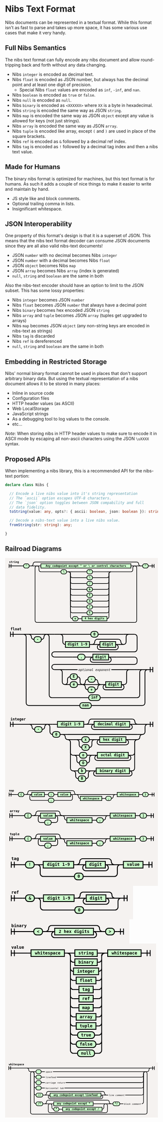 # Nibs Text Format

Nibs documents can be represented in a textual format.  While this format isn't as fast to parse and takes up more space, it has some various use cases that make it very handy.

## Full Nibs Semantics

The nibs text format can fully encode any nibs document and allow round-tripping back and forth without any data changing.

- Nibs `integer` is encoded as decimal text.
- Nibs `float` is encoded as JSON number, but always has the decimal point and at least one digit of precision.
  - Special Nibs `float` values are encoded as `inf`, `-inf`, and `nan`.
- Nibs `boolean` is encoded as `true` or `false`.
- Nibs `null` is encoded as `null`.
- Nibs `binary` is encoded as `<XXXXXX>` where `XX` is a byte in hexadecimal.
- Nibs `string` is encoded the same way as JSON `string`.
- Nibs `map` is encoded the same way as JSON `object` except any value is allowed for keys (not just strings).
- Nibs `array` is encoded the same way as JSON `array`.
- Nibs `tuple` is encoded like array, except `(` and `)` are used in place of the square brackets.
- Nibs `ref` is encoded as `&` followed by a decimal ref index.
- Nibs `tag` is encoded as `!` followed by a decimal tag index and then a nibs text value.

## Made for Humans

The binary nibs format is optimized for machines, but this text format is for humans.  As such it adds a couple of nice things to make it easier to write and maintain by hand.

- JS style like and block comments.
- Optional trailing comma in lists.
- Insignificant whitespace.

## JSON Interoperability

One property of this format's design is that it is a superset of JSON.  This means that the nibs text format decoder can consume JSON documents since they are all also valid nibs-text documents!

- JSON `number` with no decimal becomes Nibs `integer`
- JSON `number` with a decimal becomes Nibs `float`
- JSON `object` becomes Nibs `map`
- JSON `array` becomes Nibs `array` (index is generated)
- `null`, `string` and `boolean` are the same in both

Also the nibs-text encoder should have an option to limit to the JSON subset.  This has some lossy properties:

- Nibs `integer` becomes JSON `number`
- Nibs `float` becomes JSON `number` that always have a decimal point
- Nibs `binary` becomes hex encoded JSON `string`
- Nibs `array` and `tuple` becomes JSON `array` (tuples get upgraded to arrays)
- Nibs `map` becomes JSON `object` (any non-string keys are encoded in nibs-text as strings)
- Nibs `tag` is discarded
- Nibs `ref` is dereferenced
- `null`, `string` and `boolean` are the same in both

## Embedding in Restricted Storage

Nibs' normal binary format cannot be used in places that don't support arbitrary binary data.  But using the textual representation of a nibs document allows it to be stored in many places:

- Inline in source code
- Configuration files
- HTTP header values (as ASCII)
- Web LocalStorage
- JavaScript strings
- As a debugging tool to log values to the console.
- etc...

*Note*: When storing nibs in HTTP header values to make sure to encode it in ASCII mode by escaping all non-ascii characters using the JSON `\uXXXX` syntax.

## Proposed APIs

When implementing a nibs library, this is a recommended API for the nibs-text portion:

```ts
declare class Nibs {

  // Encode a live nibs value into it's string representation
  // The `ascii` option escapes UTF-8 characters.
  // The `json` option toggles between JSON compability and full
  // data fidelity.
  toString(value: any, opts?: { ascii: boolean, json: boolean }): string;

  // Decode a nibs-text value into a live nibs value.
  fromString(str: string): any;

}
```

## Railroad Diagrams

<svg class="railroad-diagram" width="783" height="349" viewBox="0 0 783 349" xmlns="http://www.w3.org/2000/svg" xmlns:xlink="http://www.w3.org/1999/xlink">
<g transform="translate(.5 .5)">
<g>
<path d="M20 30v20m10 -20v20m-10 -10h64"></path>
<text x="20" y="25" style="text-anchor:start">string</text>
</g>
<path d="M84 40h10"></path>
<g class="terminal ">
<path d="M94 40h0"></path>
<path d="M123 40h0"></path>
<rect x="94" y="29" width="29" height="22" rx="10" ry="10"></rect>
<text x="108.5" y="44">"</text>
</g>
<path d="M123 40h10"></path>
<g>
<path d="M133 40h0"></path>
<path d="M694 40h0"></path>
<path d="M133 40a10 10 0 0 0 10 -10v0a10 10 0 0 1 10 -10"></path>
<g>
<path d="M153 20h521"></path>
</g>
<path d="M674 20a10 10 0 0 1 10 10v0a10 10 0 0 0 10 10"></path>
<path d="M133 40h20"></path>
<g>
<path d="M153 40h0"></path>
<path d="M674 40h0"></path>
<path d="M153 40h10"></path>
<g>
<path d="M163 40h0"></path>
<path d="M664 40h0"></path>
<path d="M163 40h20"></path>
<g class="non-terminal ">
<path d="M183 40h0"></path>
<path d="M644 40h0"></path>
<rect x="183" y="29" width="461" height="22"></rect>
<text x="413.5" y="44">Any codepoint except
" or \ or control characters</text>
</g>
<path d="M644 40h20"></path>
<path d="M163 40a10 10 0 0 1 10 10v10a10 10 0 0 0 10 10"></path>
<g>
<path d="M183 70h102.5"></path>
<path d="M541.5 70h102.5"></path>
<g class="terminal ">
<path d="M285.5 70h0"></path>
<path d="M314.5 70h0"></path>
<rect x="285.5" y="59" width="29" height="22" rx="10" ry="10"></rect>
<text x="300" y="74">\</text>
</g>
<path d="M314.5 70h10"></path>
<g>
<path d="M324.5 70h0"></path>
<path d="M541.5 70h0"></path>
<path d="M324.5 70h20"></path>
<g class="terminal ">
<path d="M344.5 70h74"></path>
<path d="M447.5 70h74"></path>
<rect x="418.5" y="59" width="29" height="22" rx="10" ry="10"></rect>
<text x="433" y="74">"</text>
</g>
<path d="M521.5 70h20"></path>
<path d="M324.5 70a10 10 0 0 1 10 10v10a10 10 0 0 0 10 10"></path>
<g class="terminal ">
<path d="M344.5 100h74"></path>
<path d="M447.5 100h74"></path>
<rect x="418.5" y="89" width="29" height="22" rx="10" ry="10"></rect>
<text x="433" y="104">\</text>
</g>
<path d="M521.5 100a10 10 0 0 0 10 -10v-10a10 10 0 0 1 10 -10"></path>
<path d="M324.5 70a10 10 0 0 1 10 10v40a10 10 0 0 0 10 10"></path>
<g class="terminal ">
<path d="M344.5 130h74"></path>
<path d="M447.5 130h74"></path>
<rect x="418.5" y="119" width="29" height="22" rx="10" ry="10"></rect>
<text x="433" y="134">/</text>
</g>
<path d="M521.5 130a10 10 0 0 0 10 -10v-40a10 10 0 0 1 10 -10"></path>
<path d="M324.5 70a10 10 0 0 1 10 10v70a10 10 0 0 0 10 10"></path>
<g class="terminal ">
<path d="M344.5 160h74"></path>
<path d="M447.5 160h74"></path>
<rect x="418.5" y="149" width="29" height="22" rx="10" ry="10"></rect>
<text x="433" y="164">b</text>
</g>
<path d="M521.5 160a10 10 0 0 0 10 -10v-70a10 10 0 0 1 10 -10"></path>
<path d="M324.5 70a10 10 0 0 1 10 10v100a10 10 0 0 0 10 10"></path>
<g class="terminal ">
<path d="M344.5 190h74"></path>
<path d="M447.5 190h74"></path>
<rect x="418.5" y="179" width="29" height="22" rx="10" ry="10"></rect>
<text x="433" y="194">f</text>
</g>
<path d="M521.5 190a10 10 0 0 0 10 -10v-100a10 10 0 0 1 10 -10"></path>
<path d="M324.5 70a10 10 0 0 1 10 10v130a10 10 0 0 0 10 10"></path>
<g class="terminal ">
<path d="M344.5 220h74"></path>
<path d="M447.5 220h74"></path>
<rect x="418.5" y="209" width="29" height="22" rx="10" ry="10"></rect>
<text x="433" y="224">n</text>
</g>
<path d="M521.5 220a10 10 0 0 0 10 -10v-130a10 10 0 0 1 10 -10"></path>
<path d="M324.5 70a10 10 0 0 1 10 10v160a10 10 0 0 0 10 10"></path>
<g class="terminal ">
<path d="M344.5 250h74"></path>
<path d="M447.5 250h74"></path>
<rect x="418.5" y="239" width="29" height="22" rx="10" ry="10"></rect>
<text x="433" y="254">r</text>
</g>
<path d="M521.5 250a10 10 0 0 0 10 -10v-160a10 10 0 0 1 10 -10"></path>
<path d="M324.5 70a10 10 0 0 1 10 10v190a10 10 0 0 0 10 10"></path>
<g class="terminal ">
<path d="M344.5 280h74"></path>
<path d="M447.5 280h74"></path>
<rect x="418.5" y="269" width="29" height="22" rx="10" ry="10"></rect>
<text x="433" y="284">t</text>
</g>
<path d="M521.5 280a10 10 0 0 0 10 -10v-190a10 10 0 0 1 10 -10"></path>
<path d="M324.5 70a10 10 0 0 1 10 10v220a10 10 0 0 0 10 10"></path>
<g>
<path d="M344.5 310h0"></path>
<path d="M521.5 310h0"></path>
<g class="terminal ">
<path d="M344.5 310h0"></path>
<path d="M373.5 310h0"></path>
<rect x="344.5" y="299" width="29" height="22" rx="10" ry="10"></rect>
<text x="359" y="314">u</text>
</g>
<path d="M373.5 310h10"></path>
<path d="M383.5 310h10"></path>
<g class="non-terminal ">
<path d="M393.5 310h0"></path>
<path d="M521.5 310h0"></path>
<rect x="393.5" y="299" width="128" height="22"></rect>
<text x="457.5" y="314">4 hex
digits</text>
</g>
</g>
<path d="M521.5 310a10 10 0 0 0 10 -10v-220a10 10 0 0 1 10 -10"></path>
</g>
</g>
<path d="M644 70a10 10 0 0 0 10 -10v-10a10 10 0 0 1 10 -10"></path>
</g>
<path d="M664 40h10"></path>
<path d="M163 40a10 10 0 0 0 -10 10v269a10 10 0 0 0 10 10"></path>
<g>
<path d="M163 329h501"></path>
</g>
<path d="M664 329a10 10 0 0 0 10 -10v-269a10 10 0 0 0 -10 -10"></path>
</g>
<path d="M674 40h20"></path>
</g>
<path d="M694 40h10"></path>
<g class="terminal ">
<path d="M704 40h0"></path>
<path d="M733 40h0"></path>
<rect x="704" y="29" width="29" height="22" rx="10" ry="10"></rect>
<text x="718.5" y="44">"</text>
</g>
<path d="M733 40h10"></path>
<path d="M 743 40 h 20 m -10 -10 v 20 m 10 -20 v 20"></path>
</g>
<style>
 svg {
  background-color: hsl(30,20%,95%);
 }
 path {
  stroke-width: 3;
  stroke: black;
  fill: rgba(0,0,0,0);
 }
 text {
  font: bold 14px monospace;
  text-anchor: middle;
  white-space: pre;
 }
 text.diagram-text {
  font-size: 12px;
 }
 text.diagram-arrow {
  font-size: 16px;
 }
 text.label {
  text-anchor: start;
 }
 text.comment {
  font: italic 12px monospace;
 }
 g.non-terminal text {
  /&#42;font-style: italic;&#42;/
 }
 rect {
  stroke-width: 3;
  stroke: black;
  fill: hsl(120,100%,90%);
 }
 rect.group-box {
  stroke: gray;
  stroke-dasharray: 10 5;
  fill: none;
 }
 path.diagram-text {
  stroke-width: 3;
  stroke: black;
  fill: white;
  cursor: help;
 }
 g.diagram-text:hover path.diagram-text {
  fill: #eee;
 }</style>
</svg>

<svg class="railroad-diagram" width="584" height="334" viewBox="0 0 584 334" xmlns="http://www.w3.org/2000/svg" xmlns:xlink="http://www.w3.org/1999/xlink">
<g transform="translate(.5 .5)">
<g>
<path d="M20 21v20m10 -20v20m-10 -10h50"></path>
<text x="20" y="16" style="text-anchor:start">float</text>
</g>
<g>
<path d="M70 31h0"></path>
<path d="M544 166h0"></path>
<path d="M70 31h20"></path>
<g>
<path d="M90 31h0"></path>
<path d="M524 166h0"></path>
<g>
<path d="M90 31h0"></path>
<path d="M158 31h0"></path>
<path d="M90 31h20"></path>
<g>
<path d="M110 31h28"></path>
</g>
<path d="M138 31h20"></path>
<path d="M90 31a10 10 0 0 1 10 10v0a10 10 0 0 0 10 10"></path>
<g class="terminal ">
<path d="M110 51h0"></path>
<path d="M138 51h0"></path>
<rect x="110" y="40" width="28" height="22" rx="10" ry="10"></rect>
<text x="124" y="55">-</text>
</g>
<path d="M138 51a10 10 0 0 0 10 -10v0a10 10 0 0 1 10 -10"></path>
</g>
<g>
<path d="M158 31h0"></path>
<path d="M524 166h0"></path>
<path d="M158 31h20"></path>
<g>
<path d="M178 31h0"></path>
<path d="M178 31h10"></path>
<g>
<path d="M188 31h22"></path>
<path d="M472 31h22"></path>
<path d="M210 31h20"></path>
<g class="terminal ">
<path d="M230 31h97"></path>
<path d="M355 31h97"></path>
<rect x="327" y="20" width="28" height="22" rx="10" ry="10"></rect>
<text x="341" y="35">0</text>
</g>
<path d="M452 31h20"></path>
<path d="M210 31a10 10 0 0 1 10 10v19a10 10 0 0 0 10 10"></path>
<g>
<path d="M230 70h0"></path>
<path d="M452 70h0"></path>
<g class="non-terminal ">
<path d="M230 70h0"></path>
<path d="M322 70h0"></path>
<rect x="230" y="59" width="92" height="22"></rect>
<text x="276" y="74">digit 1-9</text>
</g>
<path d="M322 70h10"></path>
<g>
<path d="M332 70h0"></path>
<path d="M452 70h0"></path>
<path d="M332 70a10 10 0 0 0 10 -10v0a10 10 0 0 1 10 -10"></path>
<g>
<path d="M352 50h80"></path>
</g>
<path d="M432 50a10 10 0 0 1 10 10v0a10 10 0 0 0 10 10"></path>
<path d="M332 70h20"></path>
<g>
<path d="M352 70h0"></path>
<path d="M432 70h0"></path>
<path d="M352 70h10"></path>
<g class="non-terminal ">
<path d="M362 70h0"></path>
<path d="M422 70h0"></path>
<rect x="362" y="59" width="60" height="22"></rect>
<text x="392" y="74">digit</text>
</g>
<path d="M422 70h10"></path>
<path d="M362 70a10 10 0 0 0 -10 10v0a10 10 0 0 0 10 10"></path>
<g>
<path d="M362 90h60"></path>
</g>
<path d="M422 90a10 10 0 0 0 10 -10v0a10 10 0 0 0 -10 -10"></path>
</g>
<path d="M432 70h20"></path>
</g>
</g>
<path d="M452 70a10 10 0 0 0 10 -10v-19a10 10 0 0 1 10 -10"></path>
</g>
<path d="M494 31a10 10 0 0 1 10 10v47a10 10 0 0 1 -10 10h-306a10 10 0 0 0 -10 10v0a10 10 0 0 0 10 10"></path>
<g>
<path d="M188 118h69"></path>
<path d="M425 118h69"></path>
<path d="M257 118h20"></path>
<g>
<path d="M277 118h0"></path>
<path d="M405 118h0"></path>
<g class="terminal ">
<path d="M277 118h0"></path>
<path d="M305 118h0"></path>
<rect x="277" y="107" width="28" height="22" rx="10" ry="10"></rect>
<text x="291" y="122">.</text>
</g>
<path d="M305 118h10"></path>
<path d="M315 118h10"></path>
<g>
<path d="M325 118h0"></path>
<path d="M405 118h0"></path>
<path d="M325 118h10"></path>
<g class="non-terminal ">
<path d="M335 118h0"></path>
<path d="M395 118h0"></path>
<rect x="335" y="107" width="60" height="22"></rect>
<text x="365" y="122">digit</text>
</g>
<path d="M395 118h10"></path>
<path d="M335 118a10 10 0 0 0 -10 10v0a10 10 0 0 0 10 10"></path>
<g>
<path d="M335 138h60"></path>
</g>
<path d="M395 138a10 10 0 0 0 10 -10v0a10 10 0 0 0 -10 -10"></path>
</g>
</g>
<path d="M405 118h20"></path>
</g>
<path d="M494 118a10 10 0 0 1 10 10v8a10 10 0 0 1 -10 10h-306a10 10 0 0 0 -10 10v0a10 10 0 0 0 10 10"></path>
<g>
<path d="M188 166h0"></path>
<path d="M494 166h0"></path>
<path d="M188 166h20"></path>
<g>
<path d="M208 166h0"></path>
<path d="M474 166h0"></path>
<path d="M208 166h20"></path>
<g class="comment ">
<path d="M228 166h48.5"></path>
<path d="M405.5 166h48.5"></path>
<text x="341" y="171" class="comment">optional exponent</text>
</g>
<path d="M454 166h20"></path>
<path d="M208 166a10 10 0 0 1 10 10v37a10 10 0 0 0 10 10"></path>
<g>
<path d="M228 223h0"></path>
<path d="M454 223h0"></path>
<g>
<path d="M228 223h0"></path>
<path d="M296 223h0"></path>
<path d="M228 223a10 10 0 0 0 10 -10v-10a10 10 0 0 1 10 -10"></path>
<g class="terminal ">
<path d="M248 193h0"></path>
<path d="M276 193h0"></path>
<rect x="248" y="182" width="28" height="22" rx="10" ry="10"></rect>
<text x="262" y="197">E</text>
</g>
<path d="M276 193a10 10 0 0 1 10 10v10a10 10 0 0 0 10 10"></path>
<path d="M228 223h20"></path>
<g class="terminal ">
<path d="M248 223h0"></path>
<path d="M276 223h0"></path>
<rect x="248" y="212" width="28" height="22" rx="10" ry="10"></rect>
<text x="262" y="227">e</text>
</g>
<path d="M276 223h20"></path>
</g>
<g>
<path d="M296 223h0"></path>
<path d="M364 223h0"></path>
<path d="M296 223a10 10 0 0 0 10 -10v0a10 10 0 0 1 10 -10"></path>
<g class="terminal ">
<path d="M316 203h0"></path>
<path d="M344 203h0"></path>
<rect x="316" y="192" width="28" height="22" rx="10" ry="10"></rect>
<text x="330" y="207">-</text>
</g>
<path d="M344 203a10 10 0 0 1 10 10v0a10 10 0 0 0 10 10"></path>
<path d="M296 223h20"></path>
<g>
<path d="M316 223h28"></path>
</g>
<path d="M344 223h20"></path>
<path d="M296 223a10 10 0 0 1 10 10v0a10 10 0 0 0 10 10"></path>
<g class="terminal ">
<path d="M316 243h0"></path>
<path d="M344 243h0"></path>
<rect x="316" y="232" width="28" height="22" rx="10" ry="10"></rect>
<text x="330" y="247">+</text>
</g>
<path d="M344 243a10 10 0 0 0 10 -10v0a10 10 0 0 1 10 -10"></path>
</g>
<path d="M364 223h10"></path>
<g>
<path d="M374 223h0"></path>
<path d="M454 223h0"></path>
<path d="M374 223h10"></path>
<g class="non-terminal ">
<path d="M384 223h0"></path>
<path d="M444 223h0"></path>
<rect x="384" y="212" width="60" height="22"></rect>
<text x="414" y="227">digit</text>
</g>
<path d="M444 223h10"></path>
<path d="M384 223a10 10 0 0 0 -10 10v0a10 10 0 0 0 10 10"></path>
<g>
<path d="M384 243h60"></path>
</g>
<path d="M444 243a10 10 0 0 0 10 -10v0a10 10 0 0 0 -10 -10"></path>
</g>
</g>
<path d="M454 223a10 10 0 0 0 10 -10v-37a10 10 0 0 1 10 -10"></path>
</g>
<path d="M474 166h20"></path>
</g>
<path d="M494 166h10"></path>
<path d="M504 166h0"></path>
</g>
<path d="M504 166h20"></path>
<path d="M158 31a10 10 0 0 1 10 10v222a10 10 0 0 0 10 10"></path>
<g class="terminal ">
<path d="M178 273h141"></path>
<path d="M363 273h141"></path>
<rect x="319" y="262" width="44" height="22" rx="10" ry="10"></rect>
<text x="341" y="277">inf</text>
</g>
<path d="M504 273a10 10 0 0 0 10 -10v-87a10 10 0 0 1 10 -10"></path>
</g>
</g>
<path d="M524 166h20"></path>
<path d="M70 31a10 10 0 0 1 10 10v252a10 10 0 0 0 10 10"></path>
<g class="terminal ">
<path d="M90 303h195"></path>
<path d="M329 303h195"></path>
<rect x="285" y="292" width="44" height="22" rx="10" ry="10"></rect>
<text x="307" y="307">nan</text>
</g>
<path d="M524 303a10 10 0 0 0 10 -10v-117a10 10 0 0 1 10 -10"></path>
</g>
<path d="M 544 166 h 20 m -10 -10 v 20 m 10 -20 v 20"></path>
</g>
<style>
 svg {
  background-color: hsl(30,20%,95%);
 }
 path {
  stroke-width: 3;
  stroke: black;
  fill: rgba(0,0,0,0);
 }
 text {
  font: bold 14px monospace;
  text-anchor: middle;
  white-space: pre;
 }
 text.diagram-text {
  font-size: 12px;
 }
 text.diagram-arrow {
  font-size: 16px;
 }
 text.label {
  text-anchor: start;
 }
 text.comment {
  font: italic 12px monospace;
 }
 g.non-terminal text {
  /&#42;font-style: italic;&#42;/
 }
 rect {
  stroke-width: 3;
  stroke: black;
  fill: hsl(120,100%,90%);
 }
 rect.group-box {
  stroke: gray;
  stroke-dasharray: 10 5;
  fill: none;
 }
 path.diagram-text {
  stroke-width: 3;
  stroke: black;
  fill: white;
  cursor: help;
 }
 g.diagram-text:hover path.diagram-text {
  fill: #eee;
 }</style>
</svg>

<svg class="railroad-diagram" width="588" height="280" viewBox="0 0 588 280" xmlns="http://www.w3.org/2000/svg" xmlns:xlink="http://www.w3.org/1999/xlink">
<g transform="translate(.5 .5)">
<g>
<path d="M20 30v20m10 -20v20m-10 -10h73"></path>
<text x="20" y="25" style="text-anchor:start">integer</text>
</g>
<g>
<path d="M93 40h0"></path>
<path d="M162 40h0"></path>
<path d="M93 40h20"></path>
<g>
<path d="M113 40h29"></path>
</g>
<path d="M142 40h20"></path>
<path d="M93 40a10 10 0 0 1 10 10v0a10 10 0 0 0 10 10"></path>
<g class="terminal ">
<path d="M113 60h0"></path>
<path d="M142 60h0"></path>
<rect x="113" y="49" width="29" height="22" rx="10" ry="10"></rect>
<text x="127.5" y="64">-</text>
</g>
<path d="M142 60a10 10 0 0 0 10 -10v0a10 10 0 0 1 10 -10"></path>
</g>
<g>
<path d="M162 40h0"></path>
<path d="M548 40h0"></path>
<path d="M162 40h20"></path>
<g>
<path d="M182 40h19"></path>
<path d="M509 40h19"></path>
<g class="non-terminal ">
<path d="M201 40h0"></path>
<path d="M302 40h0"></path>
<rect x="201" y="29" width="101" height="22"></rect>
<text x="251.5" y="44">digit 1-9</text>
</g>
<path d="M302 40h10"></path>
<g>
<path d="M312 40h0"></path>
<path d="M509 40h0"></path>
<path d="M312 40a10 10 0 0 0 10 -10v0a10 10 0 0 1 10 -10"></path>
<g>
<path d="M332 20h157"></path>
</g>
<path d="M489 20a10 10 0 0 1 10 10v0a10 10 0 0 0 10 10"></path>
<path d="M312 40h20"></path>
<g>
<path d="M332 40h0"></path>
<path d="M489 40h0"></path>
<path d="M332 40h10"></path>
<g class="non-terminal ">
<path d="M342 40h0"></path>
<path d="M479 40h0"></path>
<rect x="342" y="29" width="137" height="22"></rect>
<text x="410.5" y="44">decimal digit</text>
</g>
<path d="M479 40h10"></path>
<path d="M342 40a10 10 0 0 0 -10 10v0a10 10 0 0 0 10 10"></path>
<g>
<path d="M342 60h137"></path>
</g>
<path d="M479 60a10 10 0 0 0 10 -10v0a10 10 0 0 0 -10 -10"></path>
</g>
<path d="M489 40h20"></path>
</g>
</g>
<path d="M528 40h20"></path>
<path d="M162 40a10 10 0 0 1 10 10v19a10 10 0 0 0 10 10"></path>
<g>
<path d="M182 79h0"></path>
<path d="M528 79h0"></path>
<g class="terminal ">
<path d="M182 79h0"></path>
<path d="M211 79h0"></path>
<rect x="182" y="68" width="29" height="22" rx="10" ry="10"></rect>
<text x="196.5" y="83">0</text>
</g>
<path d="M211 79h10"></path>
<g>
<path d="M221 79h0"></path>
<path d="M528 79h0"></path>
<path d="M221 79h20"></path>
<g>
<path d="M241 79h267"></path>
</g>
<path d="M508 79h20"></path>
<path d="M221 79a10 10 0 0 1 10 10v0a10 10 0 0 0 10 10"></path>
<g>
<path d="M241 99h0"></path>
<path d="M508 99h0"></path>
<path d="M241 99h20"></path>
<g>
<path d="M261 99h13.5"></path>
<path d="M474.5 99h13.5"></path>
<g>
<path d="M274.5 99h0"></path>
<path d="M343.5 99h0"></path>
<path d="M274.5 99h20"></path>
<g class="terminal ">
<path d="M294.5 99h0"></path>
<path d="M323.5 99h0"></path>
<rect x="294.5" y="88" width="29" height="22" rx="10" ry="10"></rect>
<text x="309" y="103">x</text>
</g>
<path d="M323.5 99h20"></path>
<path d="M274.5 99a10 10 0 0 1 10 10v10a10 10 0 0 0 10 10"></path>
<g class="terminal ">
<path d="M294.5 129h0"></path>
<path d="M323.5 129h0"></path>
<rect x="294.5" y="118" width="29" height="22" rx="10" ry="10"></rect>
<text x="309" y="133">X</text>
</g>
<path d="M323.5 129a10 10 0 0 0 10 -10v-10a10 10 0 0 1 10 -10"></path>
</g>
<path d="M343.5 99h10"></path>
<g>
<path d="M353.5 99h0"></path>
<path d="M474.5 99h0"></path>
<path d="M353.5 99h10"></path>
<g class="non-terminal ">
<path d="M363.5 99h0"></path>
<path d="M464.5 99h0"></path>
<rect x="363.5" y="88" width="101" height="22"></rect>
<text x="414" y="103">hex digit</text>
</g>
<path d="M464.5 99h10"></path>
<path d="M363.5 99a10 10 0 0 0 -10 10v0a10 10 0 0 0 10 10"></path>
<g>
<path d="M363.5 119h101"></path>
</g>
<path d="M464.5 119a10 10 0 0 0 10 -10v0a10 10 0 0 0 -10 -10"></path>
</g>
</g>
<path d="M488 99h20"></path>
<path d="M241 99a10 10 0 0 1 10 10v40a10 10 0 0 0 10 10"></path>
<g>
<path d="M261 159h4.5"></path>
<path d="M483.5 159h4.5"></path>
<g>
<path d="M265.5 159h0"></path>
<path d="M334.5 159h0"></path>
<path d="M265.5 159h20"></path>
<g class="terminal ">
<path d="M285.5 159h0"></path>
<path d="M314.5 159h0"></path>
<rect x="285.5" y="148" width="29" height="22" rx="10" ry="10"></rect>
<text x="300" y="163">o</text>
</g>
<path d="M314.5 159h20"></path>
<path d="M265.5 159a10 10 0 0 1 10 10v10a10 10 0 0 0 10 10"></path>
<g class="terminal ">
<path d="M285.5 189h0"></path>
<path d="M314.5 189h0"></path>
<rect x="285.5" y="178" width="29" height="22" rx="10" ry="10"></rect>
<text x="300" y="193">O</text>
</g>
<path d="M314.5 189a10 10 0 0 0 10 -10v-10a10 10 0 0 1 10 -10"></path>
</g>
<path d="M334.5 159h10"></path>
<g>
<path d="M344.5 159h0"></path>
<path d="M483.5 159h0"></path>
<path d="M344.5 159h10"></path>
<g class="non-terminal ">
<path d="M354.5 159h0"></path>
<path d="M473.5 159h0"></path>
<rect x="354.5" y="148" width="119" height="22"></rect>
<text x="414" y="163">octal digit</text>
</g>
<path d="M473.5 159h10"></path>
<path d="M354.5 159a10 10 0 0 0 -10 10v0a10 10 0 0 0 10 10"></path>
<g>
<path d="M354.5 179h119"></path>
</g>
<path d="M473.5 179a10 10 0 0 0 10 -10v0a10 10 0 0 0 -10 -10"></path>
</g>
</g>
<path d="M488 159a10 10 0 0 0 10 -10v-40a10 10 0 0 1 10 -10"></path>
<path d="M241 99a10 10 0 0 1 10 10v100a10 10 0 0 0 10 10"></path>
<g>
<path d="M261 219h0"></path>
<path d="M488 219h0"></path>
<g>
<path d="M261 219h0"></path>
<path d="M330 219h0"></path>
<path d="M261 219h20"></path>
<g class="terminal ">
<path d="M281 219h0"></path>
<path d="M310 219h0"></path>
<rect x="281" y="208" width="29" height="22" rx="10" ry="10"></rect>
<text x="295.5" y="223">b</text>
</g>
<path d="M310 219h20"></path>
<path d="M261 219a10 10 0 0 1 10 10v10a10 10 0 0 0 10 10"></path>
<g class="terminal ">
<path d="M281 249h0"></path>
<path d="M310 249h0"></path>
<rect x="281" y="238" width="29" height="22" rx="10" ry="10"></rect>
<text x="295.5" y="253">B</text>
</g>
<path d="M310 249a10 10 0 0 0 10 -10v-10a10 10 0 0 1 10 -10"></path>
</g>
<path d="M330 219h10"></path>
<g>
<path d="M340 219h0"></path>
<path d="M488 219h0"></path>
<path d="M340 219h10"></path>
<g class="non-terminal ">
<path d="M350 219h0"></path>
<path d="M478 219h0"></path>
<rect x="350" y="208" width="128" height="22"></rect>
<text x="414" y="223">binary digit</text>
</g>
<path d="M478 219h10"></path>
<path d="M350 219a10 10 0 0 0 -10 10v0a10 10 0 0 0 10 10"></path>
<g>
<path d="M350 239h128"></path>
</g>
<path d="M478 239a10 10 0 0 0 10 -10v0a10 10 0 0 0 -10 -10"></path>
</g>
</g>
<path d="M488 219a10 10 0 0 0 10 -10v-100a10 10 0 0 1 10 -10"></path>
</g>
<path d="M508 99a10 10 0 0 0 10 -10v0a10 10 0 0 1 10 -10"></path>
</g>
</g>
<path d="M528 79a10 10 0 0 0 10 -10v-19a10 10 0 0 1 10 -10"></path>
</g>
<path d="M 548 40 h 20 m -10 -10 v 20 m 10 -20 v 20"></path>
</g>
<style>
 svg {
  background-color: hsl(30,20%,95%);
 }
 path {
  stroke-width: 3;
  stroke: black;
  fill: rgba(0,0,0,0);
 }
 text {
  font: bold 14px monospace;
  text-anchor: middle;
  white-space: pre;
 }
 text.diagram-text {
  font-size: 12px;
 }
 text.diagram-arrow {
  font-size: 16px;
 }
 text.label {
  text-anchor: start;
 }
 text.comment {
  font: italic 12px monospace;
 }
 g.non-terminal text {
  /&#42;font-style: italic;&#42;/
 }
 rect {
  stroke-width: 3;
  stroke: black;
  fill: hsl(120,100%,90%);
 }
 rect.group-box {
  stroke: gray;
  stroke-dasharray: 10 5;
  fill: none;
 }
 path.diagram-text {
  stroke-width: 3;
  stroke: black;
  fill: white;
  cursor: help;
 }
 g.diagram-text:hover path.diagram-text {
  fill: #eee;
 }</style>
</svg>

<svg class="railroad-diagram" width="783" height="101" viewBox="0 0 783 101" xmlns="http://www.w3.org/2000/svg" xmlns:xlink="http://www.w3.org/1999/xlink">
<g transform="translate(.5 .5)">
<g>
<path d="M20 30v20m10 -20v20m-10 -10h37"></path>
<text x="20" y="25" style="text-anchor:start">map</text>
</g>
<path d="M57 40h10"></path>
<g class="terminal ">
<path d="M67 40h0"></path>
<path d="M96 40h0"></path>
<rect x="67" y="29" width="29" height="22" rx="10" ry="10"></rect>
<text x="81.5" y="44">{</text>
</g>
<path d="M96 40h10"></path>
<g>
<path d="M106 40h0"></path>
<path d="M365 40h0"></path>
<path d="M106 40a10 10 0 0 0 10 -10v0a10 10 0 0 1 10 -10"></path>
<g>
<path d="M126 20h219"></path>
</g>
<path d="M345 20a10 10 0 0 1 10 10v0a10 10 0 0 0 10 10"></path>
<path d="M106 40h20"></path>
<g>
<path d="M126 40h0"></path>
<path d="M345 40h0"></path>
<path d="M126 40h10"></path>
<g>
<path d="M136 40h0"></path>
<path d="M335 40h0"></path>
<g class="non-terminal ">
<path d="M136 40h0"></path>
<path d="M201 40h0"></path>
<rect x="136" y="29" width="65" height="22"></rect>
<text x="168.5" y="44">value</text>
</g>
<path d="M201 40h10"></path>
<path d="M211 40h10"></path>
<g class="terminal ">
<path d="M221 40h0"></path>
<path d="M250 40h0"></path>
<rect x="221" y="29" width="29" height="22" rx="10" ry="10"></rect>
<text x="235.5" y="44">:</text>
</g>
<path d="M250 40h10"></path>
<path d="M260 40h10"></path>
<g class="non-terminal ">
<path d="M270 40h0"></path>
<path d="M335 40h0"></path>
<rect x="270" y="29" width="65" height="22"></rect>
<text x="302.5" y="44">value</text>
</g>
</g>
<path d="M335 40h10"></path>
<path d="M136 40a10 10 0 0 0 -10 10v10a10 10 0 0 0 10 10"></path>
<g class="terminal ">
<path d="M136 70h85"></path>
<path d="M250 70h85"></path>
<rect x="221" y="59" width="29" height="22" rx="10" ry="10"></rect>
<text x="235.5" y="74">,</text>
</g>
<path d="M335 70a10 10 0 0 0 10 -10v-10a10 10 0 0 0 -10 -10"></path>
</g>
<path d="M345 40h20"></path>
</g>
<g>
<path d="M365 40h0"></path>
<path d="M564 40h0"></path>
<path d="M365 40h20"></path>
<g>
<path d="M385 40h159"></path>
</g>
<path d="M544 40h20"></path>
<path d="M365 40a10 10 0 0 1 10 10v0a10 10 0 0 0 10 10"></path>
<g>
<path d="M385 60h0"></path>
<path d="M544 60h0"></path>
<g class="non-terminal ">
<path d="M385 60h0"></path>
<path d="M495 60h0"></path>
<rect x="385" y="49" width="110" height="22"></rect>
<text x="440" y="64">whitespace</text>
</g>
<path d="M495 60h10"></path>
<path d="M505 60h10"></path>
<g class="terminal ">
<path d="M515 60h0"></path>
<path d="M544 60h0"></path>
<rect x="515" y="49" width="29" height="22" rx="10" ry="10"></rect>
<text x="529.5" y="64">,</text>
</g>
</g>
<path d="M544 60a10 10 0 0 0 10 -10v0a10 10 0 0 1 10 -10"></path>
</g>
<path d="M564 40h10"></path>
<g class="non-terminal ">
<path d="M574 40h0"></path>
<path d="M684 40h0"></path>
<rect x="574" y="29" width="110" height="22"></rect>
<text x="629" y="44">whitespace</text>
</g>
<path d="M684 40h10"></path>
<path d="M694 40h10"></path>
<g class="terminal ">
<path d="M704 40h0"></path>
<path d="M733 40h0"></path>
<rect x="704" y="29" width="29" height="22" rx="10" ry="10"></rect>
<text x="718.5" y="44">}</text>
</g>
<path d="M733 40h10"></path>
<path d="M 743 40 h 20 m -10 -10 v 20 m 10 -20 v 20"></path>
</g>
<style>
 svg {
  background-color: hsl(30,20%,95%);
 }
 path {
  stroke-width: 3;
  stroke: black;
  fill: rgba(0,0,0,0);
 }
 text {
  font: bold 14px monospace;
  text-anchor: middle;
  white-space: pre;
 }
 text.diagram-text {
  font-size: 12px;
 }
 text.diagram-arrow {
  font-size: 16px;
 }
 text.label {
  text-anchor: start;
 }
 text.comment {
  font: italic 12px monospace;
 }
 g.non-terminal text {
  /&#42;font-style: italic;&#42;/
 }
 rect {
  stroke-width: 3;
  stroke: black;
  fill: hsl(120,100%,90%);
 }
 rect.group-box {
  stroke: gray;
  stroke-dasharray: 10 5;
  fill: none;
 }
 path.diagram-text {
  stroke-width: 3;
  stroke: black;
  fill: white;
  cursor: help;
 }
 g.diagram-text:hover path.diagram-text {
  fill: #eee;
 }</style>
</svg>

<svg class="railroad-diagram" width="667" height="101" viewBox="0 0 667 101" xmlns="http://www.w3.org/2000/svg" xmlns:xlink="http://www.w3.org/1999/xlink">
<g transform="translate(.5 .5)">
<g>
<path d="M20 30v20m10 -20v20m-10 -10h55"></path>
<text x="20" y="25" style="text-anchor:start">array</text>
</g>
<path d="M75 40h10"></path>
<g class="terminal ">
<path d="M85 40h0"></path>
<path d="M114 40h0"></path>
<rect x="85" y="29" width="29" height="22" rx="10" ry="10"></rect>
<text x="99.5" y="44">&#91;</text>
</g>
<path d="M114 40h10"></path>
<g>
<path d="M124 40h0"></path>
<path d="M249 40h0"></path>
<path d="M124 40a10 10 0 0 0 10 -10v0a10 10 0 0 1 10 -10"></path>
<g>
<path d="M144 20h85"></path>
</g>
<path d="M229 20a10 10 0 0 1 10 10v0a10 10 0 0 0 10 10"></path>
<path d="M124 40h20"></path>
<g>
<path d="M144 40h0"></path>
<path d="M229 40h0"></path>
<path d="M144 40h10"></path>
<g class="non-terminal ">
<path d="M154 40h0"></path>
<path d="M219 40h0"></path>
<rect x="154" y="29" width="65" height="22"></rect>
<text x="186.5" y="44">value</text>
</g>
<path d="M219 40h10"></path>
<path d="M154 40a10 10 0 0 0 -10 10v10a10 10 0 0 0 10 10"></path>
<g class="terminal ">
<path d="M154 70h18"></path>
<path d="M201 70h18"></path>
<rect x="172" y="59" width="29" height="22" rx="10" ry="10"></rect>
<text x="186.5" y="74">,</text>
</g>
<path d="M219 70a10 10 0 0 0 10 -10v-10a10 10 0 0 0 -10 -10"></path>
</g>
<path d="M229 40h20"></path>
</g>
<g>
<path d="M249 40h0"></path>
<path d="M448 40h0"></path>
<path d="M249 40h20"></path>
<g>
<path d="M269 40h159"></path>
</g>
<path d="M428 40h20"></path>
<path d="M249 40a10 10 0 0 1 10 10v0a10 10 0 0 0 10 10"></path>
<g>
<path d="M269 60h0"></path>
<path d="M428 60h0"></path>
<g class="non-terminal ">
<path d="M269 60h0"></path>
<path d="M379 60h0"></path>
<rect x="269" y="49" width="110" height="22"></rect>
<text x="324" y="64">whitespace</text>
</g>
<path d="M379 60h10"></path>
<path d="M389 60h10"></path>
<g class="terminal ">
<path d="M399 60h0"></path>
<path d="M428 60h0"></path>
<rect x="399" y="49" width="29" height="22" rx="10" ry="10"></rect>
<text x="413.5" y="64">,</text>
</g>
</g>
<path d="M428 60a10 10 0 0 0 10 -10v0a10 10 0 0 1 10 -10"></path>
</g>
<path d="M448 40h10"></path>
<g class="non-terminal ">
<path d="M458 40h0"></path>
<path d="M568 40h0"></path>
<rect x="458" y="29" width="110" height="22"></rect>
<text x="513" y="44">whitespace</text>
</g>
<path d="M568 40h10"></path>
<path d="M578 40h10"></path>
<g class="terminal ">
<path d="M588 40h0"></path>
<path d="M617 40h0"></path>
<rect x="588" y="29" width="29" height="22" rx="10" ry="10"></rect>
<text x="602.5" y="44">&#93;</text>
</g>
<path d="M617 40h10"></path>
<path d="M 627 40 h 20 m -10 -10 v 20 m 10 -20 v 20"></path>
</g>
<style>
 svg {
  background-color: hsl(30,20%,95%);
 }
 path {
  stroke-width: 3;
  stroke: black;
  fill: rgba(0,0,0,0);
 }
 text {
  font: bold 14px monospace;
  text-anchor: middle;
  white-space: pre;
 }
 text.diagram-text {
  font-size: 12px;
 }
 text.diagram-arrow {
  font-size: 16px;
 }
 text.label {
  text-anchor: start;
 }
 text.comment {
  font: italic 12px monospace;
 }
 g.non-terminal text {
  /&#42;font-style: italic;&#42;/
 }
 rect {
  stroke-width: 3;
  stroke: black;
  fill: hsl(120,100%,90%);
 }
 rect.group-box {
  stroke: gray;
  stroke-dasharray: 10 5;
  fill: none;
 }
 path.diagram-text {
  stroke-width: 3;
  stroke: black;
  fill: white;
  cursor: help;
 }
 g.diagram-text:hover path.diagram-text {
  fill: #eee;
 }</style>
</svg>

<svg class="railroad-diagram" width="667" height="101" viewBox="0 0 667 101" xmlns="http://www.w3.org/2000/svg" xmlns:xlink="http://www.w3.org/1999/xlink">
<g transform="translate(.5 .5)">
<g>
<path d="M20 30v20m10 -20v20m-10 -10h55"></path>
<text x="20" y="25" style="text-anchor:start">tuple</text>
</g>
<path d="M75 40h10"></path>
<g class="terminal ">
<path d="M85 40h0"></path>
<path d="M114 40h0"></path>
<rect x="85" y="29" width="29" height="22" rx="10" ry="10"></rect>
<text x="99.5" y="44">(</text>
</g>
<path d="M114 40h10"></path>
<g>
<path d="M124 40h0"></path>
<path d="M249 40h0"></path>
<path d="M124 40a10 10 0 0 0 10 -10v0a10 10 0 0 1 10 -10"></path>
<g>
<path d="M144 20h85"></path>
</g>
<path d="M229 20a10 10 0 0 1 10 10v0a10 10 0 0 0 10 10"></path>
<path d="M124 40h20"></path>
<g>
<path d="M144 40h0"></path>
<path d="M229 40h0"></path>
<path d="M144 40h10"></path>
<g class="non-terminal ">
<path d="M154 40h0"></path>
<path d="M219 40h0"></path>
<rect x="154" y="29" width="65" height="22"></rect>
<text x="186.5" y="44">value</text>
</g>
<path d="M219 40h10"></path>
<path d="M154 40a10 10 0 0 0 -10 10v10a10 10 0 0 0 10 10"></path>
<g class="terminal ">
<path d="M154 70h18"></path>
<path d="M201 70h18"></path>
<rect x="172" y="59" width="29" height="22" rx="10" ry="10"></rect>
<text x="186.5" y="74">,</text>
</g>
<path d="M219 70a10 10 0 0 0 10 -10v-10a10 10 0 0 0 -10 -10"></path>
</g>
<path d="M229 40h20"></path>
</g>
<g>
<path d="M249 40h0"></path>
<path d="M448 40h0"></path>
<path d="M249 40h20"></path>
<g>
<path d="M269 40h159"></path>
</g>
<path d="M428 40h20"></path>
<path d="M249 40a10 10 0 0 1 10 10v0a10 10 0 0 0 10 10"></path>
<g>
<path d="M269 60h0"></path>
<path d="M428 60h0"></path>
<g class="non-terminal ">
<path d="M269 60h0"></path>
<path d="M379 60h0"></path>
<rect x="269" y="49" width="110" height="22"></rect>
<text x="324" y="64">whitespace</text>
</g>
<path d="M379 60h10"></path>
<path d="M389 60h10"></path>
<g class="terminal ">
<path d="M399 60h0"></path>
<path d="M428 60h0"></path>
<rect x="399" y="49" width="29" height="22" rx="10" ry="10"></rect>
<text x="413.5" y="64">,</text>
</g>
</g>
<path d="M428 60a10 10 0 0 0 10 -10v0a10 10 0 0 1 10 -10"></path>
</g>
<path d="M448 40h10"></path>
<g class="non-terminal ">
<path d="M458 40h0"></path>
<path d="M568 40h0"></path>
<rect x="458" y="29" width="110" height="22"></rect>
<text x="513" y="44">whitespace</text>
</g>
<path d="M568 40h10"></path>
<path d="M578 40h10"></path>
<g class="terminal ">
<path d="M588 40h0"></path>
<path d="M617 40h0"></path>
<rect x="588" y="29" width="29" height="22" rx="10" ry="10"></rect>
<text x="602.5" y="44">)</text>
</g>
<path d="M617 40h10"></path>
<path d="M 627 40 h 20 m -10 -10 v 20 m 10 -20 v 20"></path>
</g>
<style>
 svg {
  background-color: hsl(30,20%,95%);
 }
 path {
  stroke-width: 3;
  stroke: black;
  fill: rgba(0,0,0,0);
 }
 text {
  font: bold 14px monospace;
  text-anchor: middle;
  white-space: pre;
 }
 text.diagram-text {
  font-size: 12px;
 }
 text.diagram-arrow {
  font-size: 16px;
 }
 text.label {
  text-anchor: start;
 }
 text.comment {
  font: italic 12px monospace;
 }
 g.non-terminal text {
  /&#42;font-style: italic;&#42;/
 }
 rect {
  stroke-width: 3;
  stroke: black;
  fill: hsl(120,100%,90%);
 }
 rect.group-box {
  stroke: gray;
  stroke-dasharray: 10 5;
  fill: none;
 }
 path.diagram-text {
  stroke-width: 3;
  stroke: black;
  fill: white;
  cursor: help;
 }
 g.diagram-text:hover path.diagram-text {
  fill: #eee;
 }</style>
</svg>

<svg class="railroad-diagram" width="507" height="110" viewBox="0 0 507 110" xmlns="http://www.w3.org/2000/svg" xmlns:xlink="http://www.w3.org/1999/xlink">
<g transform="translate(.5 .5)">
<g>
<path d="M20 30v20m10 -20v20m-10 -10h37"></path>
<text x="20" y="25" style="text-anchor:start">tag</text>
</g>
<path d="M57 40h10"></path>
<g class="terminal ">
<path d="M67 40h0"></path>
<path d="M96 40h0"></path>
<rect x="67" y="29" width="29" height="22" rx="10" ry="10"></rect>
<text x="81.5" y="44">!</text>
</g>
<path d="M96 40h10"></path>
<g>
<path d="M106 40h0"></path>
<path d="M382 40h0"></path>
<path d="M106 40h20"></path>
<g>
<path d="M126 40h0"></path>
<path d="M362 40h0"></path>
<g class="non-terminal ">
<path d="M126 40h0"></path>
<path d="M227 40h0"></path>
<rect x="126" y="29" width="101" height="22"></rect>
<text x="176.5" y="44">digit 1-9</text>
</g>
<path d="M227 40h10"></path>
<g>
<path d="M237 40h0"></path>
<path d="M362 40h0"></path>
<path d="M237 40a10 10 0 0 0 10 -10v0a10 10 0 0 1 10 -10"></path>
<g>
<path d="M257 20h85"></path>
</g>
<path d="M342 20a10 10 0 0 1 10 10v0a10 10 0 0 0 10 10"></path>
<path d="M237 40h20"></path>
<g>
<path d="M257 40h0"></path>
<path d="M342 40h0"></path>
<path d="M257 40h10"></path>
<g class="non-terminal ">
<path d="M267 40h0"></path>
<path d="M332 40h0"></path>
<rect x="267" y="29" width="65" height="22"></rect>
<text x="299.5" y="44">digit</text>
</g>
<path d="M332 40h10"></path>
<path d="M267 40a10 10 0 0 0 -10 10v0a10 10 0 0 0 10 10"></path>
<g>
<path d="M267 60h65"></path>
</g>
<path d="M332 60a10 10 0 0 0 10 -10v0a10 10 0 0 0 -10 -10"></path>
</g>
<path d="M342 40h20"></path>
</g>
</g>
<path d="M362 40h20"></path>
<path d="M106 40a10 10 0 0 1 10 10v19a10 10 0 0 0 10 10"></path>
<g>
<path d="M126 79h103.5"></path>
<path d="M258.5 79h103.5"></path>
<g class="terminal ">
<path d="M229.5 79h0"></path>
<path d="M258.5 79h0"></path>
<rect x="229.5" y="68" width="29" height="22" rx="10" ry="10"></rect>
<text x="244" y="83">0</text>
</g>
</g>
<path d="M362 79a10 10 0 0 0 10 -10v-19a10 10 0 0 1 10 -10"></path>
</g>
<path d="M382 40h10"></path>
<g class="non-terminal ">
<path d="M392 40h0"></path>
<path d="M457 40h0"></path>
<rect x="392" y="29" width="65" height="22"></rect>
<text x="424.5" y="44">value</text>
</g>
<path d="M457 40h10"></path>
<path d="M 467 40 h 20 m -10 -10 v 20 m 10 -20 v 20"></path>
</g>
<style>
 svg {
  background-color: hsl(30,20%,95%);
 }
 path {
  stroke-width: 3;
  stroke: black;
  fill: rgba(0,0,0,0);
 }
 text {
  font: bold 14px monospace;
  text-anchor: middle;
  white-space: pre;
 }
 text.diagram-text {
  font-size: 12px;
 }
 text.diagram-arrow {
  font-size: 16px;
 }
 text.label {
  text-anchor: start;
 }
 text.comment {
  font: italic 12px monospace;
 }
 g.non-terminal text {
  /&#42;font-style: italic;&#42;/
 }
 rect {
  stroke-width: 3;
  stroke: black;
  fill: hsl(120,100%,90%);
 }
 rect.group-box {
  stroke: gray;
  stroke-dasharray: 10 5;
  fill: none;
 }
 path.diagram-text {
  stroke-width: 3;
  stroke: black;
  fill: white;
  cursor: help;
 }
 g.diagram-text:hover path.diagram-text {
  fill: #eee;
 }</style>
</svg>

<svg class="railroad-diagram" width="422" height="110" viewBox="0 0 422 110" xmlns="http://www.w3.org/2000/svg" xmlns:xlink="http://www.w3.org/1999/xlink">
<g transform="translate(.5 .5)">
<g>
<path d="M20 30v20m10 -20v20m-10 -10h37"></path>
<text x="20" y="25" style="text-anchor:start">ref</text>
</g>
<path d="M57 40h10"></path>
<g class="terminal ">
<path d="M67 40h0"></path>
<path d="M96 40h0"></path>
<rect x="67" y="29" width="29" height="22" rx="10" ry="10"></rect>
<text x="81.5" y="44">&#38;</text>
</g>
<path d="M96 40h10"></path>
<g>
<path d="M106 40h0"></path>
<path d="M382 40h0"></path>
<path d="M106 40h20"></path>
<g>
<path d="M126 40h0"></path>
<path d="M362 40h0"></path>
<g class="non-terminal ">
<path d="M126 40h0"></path>
<path d="M227 40h0"></path>
<rect x="126" y="29" width="101" height="22"></rect>
<text x="176.5" y="44">digit 1-9</text>
</g>
<path d="M227 40h10"></path>
<g>
<path d="M237 40h0"></path>
<path d="M362 40h0"></path>
<path d="M237 40a10 10 0 0 0 10 -10v0a10 10 0 0 1 10 -10"></path>
<g>
<path d="M257 20h85"></path>
</g>
<path d="M342 20a10 10 0 0 1 10 10v0a10 10 0 0 0 10 10"></path>
<path d="M237 40h20"></path>
<g>
<path d="M257 40h0"></path>
<path d="M342 40h0"></path>
<path d="M257 40h10"></path>
<g class="non-terminal ">
<path d="M267 40h0"></path>
<path d="M332 40h0"></path>
<rect x="267" y="29" width="65" height="22"></rect>
<text x="299.5" y="44">digit</text>
</g>
<path d="M332 40h10"></path>
<path d="M267 40a10 10 0 0 0 -10 10v0a10 10 0 0 0 10 10"></path>
<g>
<path d="M267 60h65"></path>
</g>
<path d="M332 60a10 10 0 0 0 10 -10v0a10 10 0 0 0 -10 -10"></path>
</g>
<path d="M342 40h20"></path>
</g>
</g>
<path d="M362 40h20"></path>
<path d="M106 40a10 10 0 0 1 10 10v19a10 10 0 0 0 10 10"></path>
<g>
<path d="M126 79h103.5"></path>
<path d="M258.5 79h103.5"></path>
<g class="terminal ">
<path d="M229.5 79h0"></path>
<path d="M258.5 79h0"></path>
<rect x="229.5" y="68" width="29" height="22" rx="10" ry="10"></rect>
<text x="244" y="83">0</text>
</g>
</g>
<path d="M362 79a10 10 0 0 0 10 -10v-19a10 10 0 0 1 10 -10"></path>
</g>
<path d="M 382 40 h 20 m -10 -10 v 20 m 10 -20 v 20"></path>
</g>
<style>
 svg {
  background-color: hsl(30,20%,95%);
 }
 path {
  stroke-width: 3;
  stroke: black;
  fill: rgba(0,0,0,0);
 }
 text {
  font: bold 14px monospace;
  text-anchor: middle;
  white-space: pre;
 }
 text.diagram-text {
  font-size: 12px;
 }
 text.diagram-arrow {
  font-size: 16px;
 }
 text.label {
  text-anchor: start;
 }
 text.comment {
  font: italic 12px monospace;
 }
 g.non-terminal text {
  /&#42;font-style: italic;&#42;/
 }
 rect {
  stroke-width: 3;
  stroke: black;
  fill: hsl(120,100%,90%);
 }
 rect.group-box {
  stroke: gray;
  stroke-dasharray: 10 5;
  fill: none;
 }
 path.diagram-text {
  stroke-width: 3;
  stroke: black;
  fill: white;
  cursor: help;
 }
 g.diagram-text:hover path.diagram-text {
  fill: #eee;
 }</style>
</svg>

<svg class="railroad-diagram" width="410" height="80" viewBox="0 0 410 80" xmlns="http://www.w3.org/2000/svg" xmlns:xlink="http://www.w3.org/1999/xlink">
<g transform="translate(.5 .5)">
<g>
<path d="M20 30v20m10 -20v20m-10 -10h64"></path>
<text x="20" y="25" style="text-anchor:start">binary</text>
</g>
<path d="M84 40h10"></path>
<g class="terminal ">
<path d="M94 40h0"></path>
<path d="M123 40h0"></path>
<rect x="94" y="29" width="29" height="22" rx="10" ry="10"></rect>
<text x="108.5" y="44">&#60;</text>
</g>
<path d="M123 40h10"></path>
<g>
<path d="M133 40h0"></path>
<path d="M321 40h0"></path>
<path d="M133 40a10 10 0 0 0 10 -10v0a10 10 0 0 1 10 -10"></path>
<g>
<path d="M153 20h148"></path>
</g>
<path d="M301 20a10 10 0 0 1 10 10v0a10 10 0 0 0 10 10"></path>
<path d="M133 40h20"></path>
<g>
<path d="M153 40h0"></path>
<path d="M301 40h0"></path>
<path d="M153 40h10"></path>
<g class="non-terminal ">
<path d="M163 40h0"></path>
<path d="M291 40h0"></path>
<rect x="163" y="29" width="128" height="22"></rect>
<text x="227" y="44">2 hex digits</text>
</g>
<path d="M291 40h10"></path>
<path d="M163 40a10 10 0 0 0 -10 10v0a10 10 0 0 0 10 10"></path>
<g>
<path d="M163 60h128"></path>
</g>
<path d="M291 60a10 10 0 0 0 10 -10v0a10 10 0 0 0 -10 -10"></path>
</g>
<path d="M301 40h20"></path>
</g>
<path d="M321 40h10"></path>
<g class="terminal ">
<path d="M331 40h0"></path>
<path d="M360 40h0"></path>
<rect x="331" y="29" width="29" height="22" rx="10" ry="10"></rect>
<text x="345.5" y="44">></text>
</g>
<path d="M360 40h10"></path>
<path d="M 370 40 h 20 m -10 -10 v 20 m 10 -20 v 20"></path>
</g>
<style>
 svg {
  background-color: hsl(30,20%,95%);
 }
 path {
  stroke-width: 3;
  stroke: black;
  fill: rgba(0,0,0,0);
 }
 text {
  font: bold 14px monospace;
  text-anchor: middle;
  white-space: pre;
 }
 text.diagram-text {
  font-size: 12px;
 }
 text.diagram-arrow {
  font-size: 16px;
 }
 text.label {
  text-anchor: start;
 }
 text.comment {
  font: italic 12px monospace;
 }
 g.non-terminal text {
  /&#42;font-style: italic;&#42;/
 }
 rect {
  stroke-width: 3;
  stroke: black;
  fill: hsl(120,100%,90%);
 }
 rect.group-box {
  stroke: gray;
  stroke-dasharray: 10 5;
  fill: none;
 }
 path.diagram-text {
  stroke-width: 3;
  stroke: black;
  fill: white;
  cursor: help;
 }
 g.diagram-text:hover path.diagram-text {
  fill: #eee;
 }</style>
</svg>

<svg class="railroad-diagram" width="498" height="392" viewBox="0 0 498 392" xmlns="http://www.w3.org/2000/svg" xmlns:xlink="http://www.w3.org/1999/xlink">
<g transform="translate(.5 .5)">
<g>
<path d="M20 21v20m10 -20v20m-10 -10h55"></path>
<text x="20" y="16" style="text-anchor:start">value</text>
</g>
<path d="M75 31h10"></path>
<g class="non-terminal ">
<path d="M85 31h0"></path>
<path d="M195 31h0"></path>
<rect x="85" y="20" width="110" height="22"></rect>
<text x="140" y="35">whitespace</text>
</g>
<path d="M195 31h10"></path>
<g>
<path d="M205 31h0"></path>
<path d="M328 31h0"></path>
<path d="M205 31h20"></path>
<g class="non-terminal ">
<path d="M225 31h4.5"></path>
<path d="M303.5 31h4.5"></path>
<rect x="229.5" y="20" width="74" height="22"></rect>
<text x="266.5" y="35">string</text>
</g>
<path d="M308 31h20"></path>
<path d="M205 31a10 10 0 0 1 10 10v10a10 10 0 0 0 10 10"></path>
<g class="non-terminal ">
<path d="M225 61h4.5"></path>
<path d="M303.5 61h4.5"></path>
<rect x="229.5" y="50" width="74" height="22"></rect>
<text x="266.5" y="65">binary</text>
</g>
<path d="M308 61a10 10 0 0 0 10 -10v-10a10 10 0 0 1 10 -10"></path>
<path d="M205 31a10 10 0 0 1 10 10v40a10 10 0 0 0 10 10"></path>
<g class="non-terminal ">
<path d="M225 91h0"></path>
<path d="M308 91h0"></path>
<rect x="225" y="80" width="83" height="22"></rect>
<text x="266.5" y="95">integer</text>
</g>
<path d="M308 91a10 10 0 0 0 10 -10v-40a10 10 0 0 1 10 -10"></path>
<path d="M205 31a10 10 0 0 1 10 10v70a10 10 0 0 0 10 10"></path>
<g class="non-terminal ">
<path d="M225 121h9"></path>
<path d="M299 121h9"></path>
<rect x="234" y="110" width="65" height="22"></rect>
<text x="266.5" y="125">float</text>
</g>
<path d="M308 121a10 10 0 0 0 10 -10v-70a10 10 0 0 1 10 -10"></path>
<path d="M205 31a10 10 0 0 1 10 10v100a10 10 0 0 0 10 10"></path>
<g class="non-terminal ">
<path d="M225 151h18"></path>
<path d="M290 151h18"></path>
<rect x="243" y="140" width="47" height="22"></rect>
<text x="266.5" y="155">tag</text>
</g>
<path d="M308 151a10 10 0 0 0 10 -10v-100a10 10 0 0 1 10 -10"></path>
<path d="M205 31a10 10 0 0 1 10 10v130a10 10 0 0 0 10 10"></path>
<g class="non-terminal ">
<path d="M225 181h18"></path>
<path d="M290 181h18"></path>
<rect x="243" y="170" width="47" height="22"></rect>
<text x="266.5" y="185">ref</text>
</g>
<path d="M308 181a10 10 0 0 0 10 -10v-130a10 10 0 0 1 10 -10"></path>
<path d="M205 31a10 10 0 0 1 10 10v160a10 10 0 0 0 10 10"></path>
<g class="non-terminal ">
<path d="M225 211h18"></path>
<path d="M290 211h18"></path>
<rect x="243" y="200" width="47" height="22"></rect>
<text x="266.5" y="215">map</text>
</g>
<path d="M308 211a10 10 0 0 0 10 -10v-160a10 10 0 0 1 10 -10"></path>
<path d="M205 31a10 10 0 0 1 10 10v190a10 10 0 0 0 10 10"></path>
<g class="non-terminal ">
<path d="M225 241h9"></path>
<path d="M299 241h9"></path>
<rect x="234" y="230" width="65" height="22"></rect>
<text x="266.5" y="245">array</text>
</g>
<path d="M308 241a10 10 0 0 0 10 -10v-190a10 10 0 0 1 10 -10"></path>
<path d="M205 31a10 10 0 0 1 10 10v220a10 10 0 0 0 10 10"></path>
<g class="non-terminal ">
<path d="M225 271h9"></path>
<path d="M299 271h9"></path>
<rect x="234" y="260" width="65" height="22"></rect>
<text x="266.5" y="275">tuple</text>
</g>
<path d="M308 271a10 10 0 0 0 10 -10v-220a10 10 0 0 1 10 -10"></path>
<path d="M205 31a10 10 0 0 1 10 10v250a10 10 0 0 0 10 10"></path>
<g class="terminal ">
<path d="M225 301h13.5"></path>
<path d="M294.5 301h13.5"></path>
<rect x="238.5" y="290" width="56" height="22" rx="10" ry="10"></rect>
<text x="266.5" y="305">true</text>
</g>
<path d="M308 301a10 10 0 0 0 10 -10v-250a10 10 0 0 1 10 -10"></path>
<path d="M205 31a10 10 0 0 1 10 10v280a10 10 0 0 0 10 10"></path>
<g class="terminal ">
<path d="M225 331h9"></path>
<path d="M299 331h9"></path>
<rect x="234" y="320" width="65" height="22" rx="10" ry="10"></rect>
<text x="266.5" y="335">false</text>
</g>
<path d="M308 331a10 10 0 0 0 10 -10v-280a10 10 0 0 1 10 -10"></path>
<path d="M205 31a10 10 0 0 1 10 10v310a10 10 0 0 0 10 10"></path>
<g class="terminal ">
<path d="M225 361h13.5"></path>
<path d="M294.5 361h13.5"></path>
<rect x="238.5" y="350" width="56" height="22" rx="10" ry="10"></rect>
<text x="266.5" y="365">null</text>
</g>
<path d="M308 361a10 10 0 0 0 10 -10v-310a10 10 0 0 1 10 -10"></path>
</g>
<path d="M328 31h10"></path>
<g class="non-terminal ">
<path d="M338 31h0"></path>
<path d="M448 31h0"></path>
<rect x="338" y="20" width="110" height="22"></rect>
<text x="393" y="35">whitespace</text>
</g>
<path d="M448 31h10"></path>
<path d="M 458 31 h 20 m -10 -10 v 20 m 10 -20 v 20"></path>
</g>
<style>
 svg {
  background-color: hsl(30,20%,95%);
 }
 path {
  stroke-width: 3;
  stroke: black;
  fill: rgba(0,0,0,0);
 }
 text {
  font: bold 14px monospace;
  text-anchor: middle;
  white-space: pre;
 }
 text.diagram-text {
  font-size: 12px;
 }
 text.diagram-arrow {
  font-size: 16px;
 }
 text.label {
  text-anchor: start;
 }
 text.comment {
  font: italic 12px monospace;
 }
 g.non-terminal text {
  /&#42;font-style: italic;&#42;/
 }
 rect {
  stroke-width: 3;
  stroke: black;
  fill: hsl(120,100%,90%);
 }
 rect.group-box {
  stroke: gray;
  stroke-dasharray: 10 5;
  fill: none;
 }
 path.diagram-text {
  stroke-width: 3;
  stroke: black;
  fill: white;
  cursor: help;
 }
 g.diagram-text:hover path.diagram-text {
  fill: #eee;
 }</style>
</svg>

<svg class="railroad-diagram" width="844" height="304" viewBox="0 0 844 304" xmlns="http://www.w3.org/2000/svg" xmlns:xlink="http://www.w3.org/1999/xlink">
<g transform="translate(.5 .5)">
<g>
<path d="M20 20v20m10 -20v20m-10 -10h100"></path>
<text x="20" y="15" style="text-anchor:start">whitespace</text>
</g>
<g>
<path d="M120 30h0"></path>
<path d="M804 30h0"></path>
<path d="M120 30h20"></path>
<g>
<path d="M140 30h644"></path>
</g>
<path d="M784 30h20"></path>
<path d="M120 30a10 10 0 0 1 10 10v0a10 10 0 0 0 10 10"></path>
<g>
<path d="M140 50h0"></path>
<path d="M784 50h0"></path>
<path d="M140 50h10"></path>
<g>
<path d="M150 50h0"></path>
<path d="M774 50h0"></path>
<path d="M150 50h20"></path>
<g>
<path d="M170 50h0"></path>
<path d="M264 50h490"></path>
<g class="terminal ">
<path d="M170 50h0"></path>
<path d="M199 50h0"></path>
<rect x="170" y="39" width="29" height="22" rx="10" ry="10"></rect>
<text x="184.5" y="54"> </text>
</g>
<path d="M199 50h10"></path>
<path d="M209 50h10"></path>
<g class="comment ">
<path d="M219 50h0"></path>
<path d="M264 50h0"></path>
<text x="241.5" y="55" class="comment">space</text>
</g>
</g>
<path d="M754 50h20"></path>
<path d="M150 50a10 10 0 0 1 10 10v10a10 10 0 0 0 10 10"></path>
<g>
<path d="M170 80h0"></path>
<path d="M285 80h469"></path>
<g class="terminal ">
<path d="M170 80h0"></path>
<path d="M199 80h0"></path>
<rect x="170" y="69" width="29" height="22" rx="10" ry="10"></rect>
<text x="184.5" y="84">
</text>
</g>
<path d="M199 80h10"></path>
<path d="M209 80h10"></path>
<g class="comment ">
<path d="M219 80h0"></path>
<path d="M285 80h0"></path>
<text x="252" y="85" class="comment">linefeed</text>
</g>
</g>
<path d="M754 80a10 10 0 0 0 10 -10v-10a10 10 0 0 1 10 -10"></path>
<path d="M150 50a10 10 0 0 1 10 10v40a10 10 0 0 0 10 10"></path>
<g>
<path d="M170 110h0"></path>
<path d="M334 110h420"></path>
<g class="terminal ">
<path d="M170 110h0"></path>
<path d="M199 110h0"></path>
<rect x="170" y="99" width="29" height="22" rx="10" ry="10"></rect>
<text x="184.5" y="114">
</text>
</g>
<path d="M199 110h10"></path>
<path d="M209 110h10"></path>
<g class="comment ">
<path d="M219 110h0"></path>
<path d="M334 110h0"></path>
<text x="276.5" y="115" class="comment">carriage return</text>
</g>
</g>
<path d="M754 110a10 10 0 0 0 10 -10v-40a10 10 0 0 1 10 -10"></path>
<path d="M150 50a10 10 0 0 1 10 10v70a10 10 0 0 0 10 10"></path>
<g>
<path d="M170 140h0"></path>
<path d="M327 140h427"></path>
<g class="terminal ">
<path d="M170 140h0"></path>
<path d="M199 140h0"></path>
<rect x="170" y="129" width="29" height="22" rx="10" ry="10"></rect>
<text x="184.5" y="144"> </text>
</g>
<path d="M199 140h10"></path>
<path d="M209 140h10"></path>
<g class="comment ">
<path d="M219 140h0"></path>
<path d="M327 140h0"></path>
<text x="273" y="145" class="comment">horizontal tab</text>
</g>
</g>
<path d="M754 140a10 10 0 0 0 10 -10v-70a10 10 0 0 1 10 -10"></path>
<path d="M150 50a10 10 0 0 1 10 10v109a10 10 0 0 0 10 10"></path>
<g>
<path d="M170 179h0"></path>
<path d="M663 179h91"></path>
<g class="terminal ">
<path d="M170 179h0"></path>
<path d="M208 179h0"></path>
<rect x="170" y="168" width="38" height="22" rx="10" ry="10"></rect>
<text x="189" y="183">//</text>
</g>
<path d="M208 179h10"></path>
<g>
<path d="M218 179h0"></path>
<path d="M559 179h0"></path>
<path d="M218 179a10 10 0 0 0 10 -10v0a10 10 0 0 1 10 -10"></path>
<g>
<path d="M238 159h301"></path>
</g>
<path d="M539 159a10 10 0 0 1 10 10v0a10 10 0 0 0 10 10"></path>
<path d="M218 179h20"></path>
<g>
<path d="M238 179h0"></path>
<path d="M539 179h0"></path>
<path d="M238 179h10"></path>
<g class="non-terminal ">
<path d="M248 179h0"></path>
<path d="M529 179h0"></path>
<rect x="248" y="168" width="281" height="22"></rect>
<text x="388.5" y="183">any codepoint except linefeed</text>
</g>
<path d="M529 179h10"></path>
<path d="M248 179a10 10 0 0 0 -10 10v0a10 10 0 0 0 10 10"></path>
<g>
<path d="M248 199h281"></path>
</g>
<path d="M529 199a10 10 0 0 0 10 -10v0a10 10 0 0 0 -10 -10"></path>
</g>
<path d="M539 179h20"></path>
</g>
<path d="M559 179h10"></path>
<g class="comment ">
<path d="M569 179h0"></path>
<path d="M663 179h0"></path>
<text x="616" y="184" class="comment">line comment</text>
</g>
</g>
<path d="M754 179a10 10 0 0 0 10 -10v-109a10 10 0 0 1 10 -10"></path>
<path d="M150 50a10 10 0 0 1 10 10v157a10 10 0 0 0 10 10"></path>
<g>
<path d="M170 227h0"></path>
<path d="M754 227h0"></path>
<g class="terminal ">
<path d="M170 227h0"></path>
<path d="M208 227h0"></path>
<rect x="170" y="216" width="38" height="22" rx="10" ry="10"></rect>
<text x="189" y="231">/&#42;</text>
</g>
<path d="M208 227h10"></path>
<g>
<path d="M218 227h0"></path>
<path d="M585 227h0"></path>
<path d="M218 227a10 10 0 0 0 10 -10v0a10 10 0 0 1 10 -10"></path>
<g>
<path d="M238 207h327"></path>
</g>
<path d="M565 207a10 10 0 0 1 10 10v0a10 10 0 0 0 10 10"></path>
<path d="M218 227h20"></path>
<g>
<path d="M238 227h0"></path>
<path d="M565 227h0"></path>
<path d="M238 227h10"></path>
<g>
<path d="M248 227h0"></path>
<path d="M555 227h0"></path>
<path d="M248 227h20"></path>
<g class="non-terminal ">
<path d="M268 227h0"></path>
<path d="M486 227h49"></path>
<rect x="268" y="216" width="218" height="22"></rect>
<text x="377" y="231">any codepoint except &#42;</text>
</g>
<path d="M535 227h20"></path>
<path d="M248 227a10 10 0 0 1 10 10v10a10 10 0 0 0 10 10"></path>
<g>
<path d="M268 257h0"></path>
<path d="M535 257h0"></path>
<g class="terminal ">
<path d="M268 257h0"></path>
<path d="M297 257h0"></path>
<rect x="268" y="246" width="29" height="22" rx="10" ry="10"></rect>
<text x="282.5" y="261">&#42;</text>
</g>
<path d="M297 257h10"></path>
<path d="M307 257h10"></path>
<g class="non-terminal ">
<path d="M317 257h0"></path>
<path d="M535 257h0"></path>
<rect x="317" y="246" width="218" height="22"></rect>
<text x="426" y="261">any codepoint except /</text>
</g>
</g>
<path d="M535 257a10 10 0 0 0 10 -10v-10a10 10 0 0 1 10 -10"></path>
</g>
<path d="M555 227h10"></path>
<path d="M248 227a10 10 0 0 0 -10 10v29a10 10 0 0 0 10 10"></path>
<g>
<path d="M248 276h307"></path>
</g>
<path d="M555 276a10 10 0 0 0 10 -10v-29a10 10 0 0 0 -10 -10"></path>
</g>
<path d="M565 227h20"></path>
</g>
<path d="M585 227h10"></path>
<g class="terminal ">
<path d="M595 227h0"></path>
<path d="M633 227h0"></path>
<rect x="595" y="216" width="38" height="22" rx="10" ry="10"></rect>
<text x="614" y="231">&#42;/</text>
</g>
<path d="M633 227h10"></path>
<path d="M643 227h10"></path>
<g class="comment ">
<path d="M653 227h0"></path>
<path d="M754 227h0"></path>
<text x="703.5" y="232" class="comment">block comment</text>
</g>
</g>
<path d="M754 227a10 10 0 0 0 10 -10v-157a10 10 0 0 1 10 -10"></path>
</g>
<path d="M774 50h10"></path>
<path d="M150 50a10 10 0 0 0 -10 10v214a10 10 0 0 0 10 10"></path>
<g>
<path d="M150 284h624"></path>
</g>
<path d="M774 284a10 10 0 0 0 10 -10v-214a10 10 0 0 0 -10 -10"></path>
</g>
<path d="M784 50a10 10 0 0 0 10 -10v0a10 10 0 0 1 10 -10"></path>
</g>
<path d="M 804 30 h 20 m -10 -10 v 20 m 10 -20 v 20"></path>
</g>
<style>
 svg {
  background-color: hsl(30,20%,95%);
 }
 path {
  stroke-width: 3;
  stroke: black;
  fill: rgba(0,0,0,0);
 }
 text {
  font: bold 14px monospace;
  text-anchor: middle;
  white-space: pre;
 }
 text.diagram-text {
  font-size: 12px;
 }
 text.diagram-arrow {
  font-size: 16px;
 }
 text.label {
  text-anchor: start;
 }
 text.comment {
  font: italic 12px monospace;
 }
 g.non-terminal text {
  /&#42;font-style: italic;&#42;/
 }
 rect {
  stroke-width: 3;
  stroke: black;
  fill: hsl(120,100%,90%);
 }
 rect.group-box {
  stroke: gray;
  stroke-dasharray: 10 5;
  fill: none;
 }
 path.diagram-text {
  stroke-width: 3;
  stroke: black;
  fill: white;
  cursor: help;
 }
 g.diagram-text:hover path.diagram-text {
  fill: #eee;
 }</style>
</svg>
